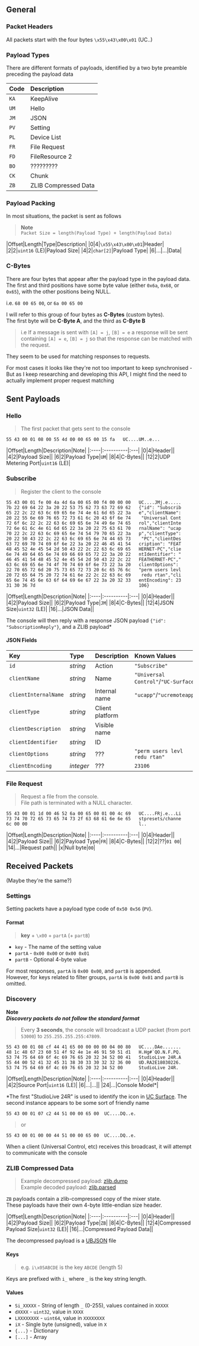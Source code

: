 [UC Surface]: https://www.presonus.com/products/UC-Surface

## General

### Packet Headers

All packets start with the four bytes `\x55\x43\x00\x01` (UC..)

### Payload Types

There are different formats of payloads, identified by a two byte preamble preceding the payload data

|Code |Description|
|:----|:---------|
|`KA`|KeepAlive|
|`UM`|Hello|
|`JM`|JSON|
|`PV`|Setting|
|`PL`|Device List|
|`FR`|File Request|
|`FD`|FileResource 2|
|`BO`|?????????|
|`CK`|Chunk|
|`ZB`|ZLIB Compressed Data|

### Payload Packing

In most situations, the packet is sent as follows

> **Note**  
`Packet Size = length(Payload Type) + length(Payload Data)`

|Offset|Length|Type|Description|
|0|4|`\x55\x43\x00\x01`|Header|
|2|2|`uint16` (LE)|Payload Size|
|4|2|`char[2]`|Payload Type|
|6|...|...|Data|

### C-Bytes

There are four bytes that appear after the payload type in the payload data.
The first and third positions have some byte value (either `0x6a`, `0x68`, or `0x65`), with the other positions being NULL.

i.e. `68 00 65 00`, or `6a 00 65 00`

I will refer to this group of four bytes as **C-Bytes** (custom bytes).  
The first byte will be **C-Byte A**, and the third as **C-Byte B**

> i.e If a message is sent with `[A] = j`, `[B] = e` a response will be sent containing `[A] = e`, `[B] = j` so that the response can be matched with the request.

They seem to be used for matching responses to requests.  

For most cases it looks like they're not too important to keep synchronised - But as I keep researching and developing this API, I might find the need to actually implement proper request matching

## Sent Payloads

### Hello

> The first packet that gets sent to the console

```
55 43 00 01 08 00 55 4d 00 00 65 00 15 fa   UC....UM..e...
```

|Offset|Length|Description|Note|
|:----|:----------|:---|
|0|4|Header||
|4|2|Payload Size||
|6|2|Payload Type|`UM`|
|8|4|C-Bytes||
|12|2|UDP Metering Port|`uint16` (LE)|

### Subscribe

> Register the client to the console

```
55 43 00 01 fe 00 4a 4d 6a 00 65 00 f4 00 00 00   UC....JMj.e.....
7b 22 69 64 22 3a 20 22 53 75 62 73 63 72 69 62   {"id": "Subscrib
65 22 2c 22 63 6c 69 65 6e 74 4e 61 6d 65 22 3a   e","clientName":
20 22 55 6e 69 76 65 72 73 61 6c 20 43 6f 6e 74    "Universal Cont
72 6f 6c 22 2c 22 63 6c 69 65 6e 74 49 6e 74 65   rol","clientInte
72 6e 61 6c 4e 61 6d 65 22 3a 20 22 75 63 61 70   rnalName": "ucap
70 22 2c 22 63 6c 69 65 6e 74 54 79 70 65 22 3a   p","clientType":
20 22 50 43 22 2c 22 63 6c 69 65 6e 74 44 65 73    "PC","clientDes
63 72 69 70 74 69 6f 6e 22 3a 20 22 46 45 41 54   cription": "FEAT
48 45 52 4e 45 54 2d 50 43 22 2c 22 63 6c 69 65   HERNET-PC","clie
6e 74 49 64 65 6e 74 69 66 69 65 72 22 3a 20 22   ntIdentifier": "
46 45 41 54 48 45 52 4e 45 54 2d 50 43 22 2c 22   FEATHERNET-PC","
63 6c 69 65 6e 74 4f 70 74 69 6f 6e 73 22 3a 20   clientOptions": 
22 70 65 72 6d 20 75 73 65 72 73 20 6c 65 76 6c   "perm users levl
20 72 65 64 75 20 72 74 61 6e 22 2c 22 63 6c 69    redu rtan","cli
65 6e 74 45 6e 63 6f 64 69 6e 67 22 3a 20 32 33   entEncoding": 23
31 30 36 7d                                       106}
```

|Offset|Length|Description|Note|
|:----|:----------|:---|
|0|4|Header||
|4|2|Payload Size||
|6|2|Payload Type|`JM`|
|8|4|C-Bytes||
|12|4|JSON Size|`uint32` (LE)|
|16|...|JSON Data||

The console will then reply with a response JSON payload `{"id": "SubscriptionReply"}`, and a ZLIB payload*

#### JSON Fields

|Key                 |Type     |Description|Known Values|
|:-------------------|:--------|:----------|:-----------|
|`id`                |_string_ |Action     |`"Subscribe"`|
|`clientName`        |_string_ |Name|`"Universal Control"`/`"UC-Surface"`|  
|`clientInternalName`|_string_ |Internal name|`"ucapp"`/`"ucremoteapp"`|
|`clientType`        |_string_ |Client platform||`"PC"`,`"Android"`|
|`clientDescription` |_string_ |Visible name||
|`clientIdentifier`  |_string_ |ID         ||
|`clientOptions`     |_string_ |???        |`"perm users levl redu rtan"`|
|`clientEncoding`    |_integer_|???        |`23106`|

### File Request

<!-- TODO: What is a file? -->

> Request a file from the console.  
File path is terminated with a NULL character.

```
55 43 00 01 1d 00 46 52 6a 00 65 00 01 00 4c 69   UC....FRj.e...Li
73 74 70 72 65 73 65 74 73 2f 63 68 61 6e 6e 65   stpresets/channe
6c 00 00                                          l..
```

|Offset|Length|Description|Note|
|:----|:----------|:---|
|0|4|Header||
|4|2|Payload Size||
|6|2|Payload Type|`FR`|
|8|4|C-Bytes||
|12|2|??|`01 00`|
|14|...|Request path||
|x|Null byte|`00`|

## Received Packets

(Maybe they're the same?)

### Settings

Setting packets have a payload type code of `0x50 0x56` (`PV`).

#### Format

> **key** + `\x00` + `partA` (+ `partB`)

* `key` - The name of the setting value
* `partA` - `0x00 0x00` or `0x00 0x01`
* `partB` -  Optional 4-byte value

For most responses, `partA` is `0x00 0x00`, and `partB` is appended.  
However, for keys related to filter groups, `partA` is `0x00 0x01` and `partB` is omitted.

### Discovery

**Note**  
**_Discovery packets do not follow the standard format_**

> Every **3 seconds**, the console will broadcast a UDP packet (from port `53000`) to `255.255.255.255:47809`.

```
55 43 00 01 08 cf 44 41 65 00 00 00 00 04 00 80   UC....DAe.......
48 1c 48 67 23 60 51 4f 92 4e 1e 46 91 50 51 d1   H.Hg#`QO.N.F.PQ.
53 74 75 64 69 6f 4c 69 76 65 20 32 34 52 00 41   StudioLive 24R.A
55 44 00 52 41 32 45 31 38 30 33 30 32 32 36 00   UD.RA2E18030226.
53 74 75 64 69 6f 4c 69 76 65 20 32 34 52 00      StudioLive 24R.
```


|Offset|Length|Description|Note|
|:----|:----------|:---|
|0|4|Header||
|4|2|Source Port|`uint16` (LE)|
|6|...|...||
|24|...|Console Model*|

*The first "StudioLive 24R" is used to identify the icon in [UC Surface]. The second instance appears to be some sort of friendly name

```
55 43 00 01 07 c2 44 51 00 00 65 00  UC....DQ..e.
```

> or

```
55 43 00 01 00 00 44 51 00 00 65 00  UC....DQ..e.
```

When a client (Universal Control, etc) receives this broadcast, it will attempt to communicate with the console


### ZLIB Compressed Data

> Example decompressed payload: [zlib.dump](https://github.com/featherbear/presonus-studiolive-api/blob/2dedb706fa0cddeaf064422b1f79f4cdb00be1d8/zlib.dump)  
Example decoded payload: [zlib.parsed](https://github.com/featherbear/presonus-studiolive-api/blob/2dedb706fa0cddeaf064422b1f79f4cdb00be1d8/zlib.parsed)

`ZB` payloads contain a zlib-compressed copy of the mixer state.  
These payloads have their own 4-byte little-endian size header.

|Offset|Length|Description|Note|
|:----|:----------|:---|
|0|4|Header||
|4|2|Payload Size||
|6|2|Payload Type|`ZB`|
|8|4|C-Bytes||
|12|4|Compressed Payload Size|`uint32` (LE)|
|16|...|Compressed Payload Data||

The decompressed payload is a [UBJSON](https://ubjson.org/) file

#### Keys

> e.g. `i\x05ABCDE` is the key `ABCDE` (length 5)

Keys are prefixed with `i_` where `_` is the key string length.

#### Values

* `Si_XXXXX` - String of length `_` (0-255), values contained in `XXXXX`
* `dXXXX` - `uint32`, value in `XXXX`
* `LXXXXXXXX` - `uint64`, value in `XXXXXXXX`
* `iX` - Single byte (unsigned), value in `X`
* `{...}` - Dictionary
* `[...]` - Array
